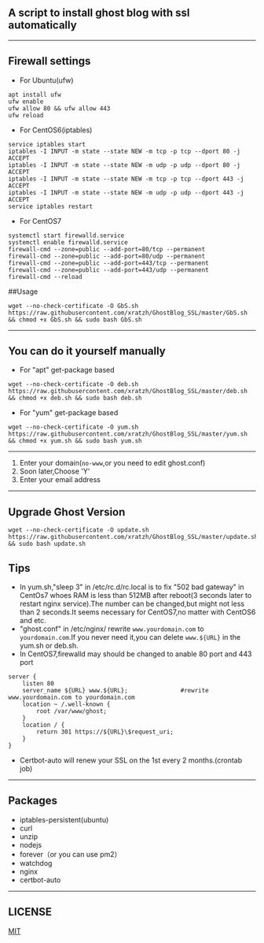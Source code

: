 ## A script to install ghost blog with ssl automatically
------

## Firewall settings
- For Ubuntu(ufw)
```shell
apt install ufw
ufw enable
ufw allow 80 && ufw allow 443
ufw reload
```
- For CentOS6(iptables)
```shell
service iptables start
iptables -I INPUT -m state --state NEW -m tcp -p tcp --dport 80 -j ACCEPT
iptables -I INPUT -m state --state NEW -m udp -p udp --dport 80 -j ACCEPT
iptables -I INPUT -m state --state NEW -m tcp -p tcp --dport 443 -j ACCEPT
iptables -I INPUT -m state --state NEW -m udp -p udp --dport 443 -j ACCEPT
service iptables restart
```
- For CentOS7
```shell
systemctl start firewalld.service
systemctl enable firewalld.service
firewall-cmd --zone=public --add-port=80/tcp --permanent  
firewall-cmd --zone=public --add-port=80/udp --permanent  
firewall-cmd --zone=public --add-port=443/tcp --permanent 
firewall-cmd --zone=public --add-port=443/udp --permanent  
firewall-cmd --reload 
```

##Usage
```shell
wget --no-check-certificate -O GbS.sh https://raw.githubusercontent.com/xratzh/GhostBlog_SSL/master/GbS.sh && chmod +x GbS.sh && sudo bash GbS.sh
```
---  

## You can do it yourself manually

- For "apt" get-package based
```shell
wget --no-check-certificate -O deb.sh https://raw.githubusercontent.com/xratzh/GhostBlog_SSL/master/deb.sh && chmod +x deb.sh && sudo bash deb.sh
```  

- For "yum" get-package based
```shell
wget --no-check-certificate -O yum.sh https://raw.githubusercontent.com/xratzh/GhostBlog_SSL/master/yum.sh && chmod +x yum.sh && sudo bash yum.sh
```  

---
1. Enter your domain(`no-www`,or you need to edit ghost.conf)
2. Soon later,Choose 'Y'
3. Enter your email address  

---  

## Upgrade Ghost Version

```shell
wget --no-check-certificate -O update.sh https://raw.githubusercontent.com/xratzh/GhostBlog_SSL/master/update.sh && sudo bash update.sh
```

## Tips  

- In yum.sh,"sleep 3" in /etc/rc.d/rc.local is to fix "502 bad gateway" in CentOs7 whoes RAM is less than 512MB after reboot(3 seconds later to restart nginx service).The number can be changed,but might not less than 2 seconds.It seems necessary for CentOS7,no matter with CentOS6 and etc.  
- "ghost.conf" in /etc/nginx/ rewrite `www.yourdomain.com` to `yourdomain.com`.If you never need it,you can delete `www.${URL}` in the yum.sh or deb.sh.
- In CentOS7,firewalld may should be changed to anable 80 port and 443 port
```shell
server {
    listen 80
    server_name ${URL} www.${URL};               #rewrite www.yourdomain.com to yourdomain.com
    location ~ /.well-known {
        root /var/www/ghost;
    }
    location / {
        return 301 https://${URL}\$request_uri;
    }
}
```  
- Certbot-auto will renew your SSL on the 1st every 2 months.(crontab job)  

---
## Packages  
- iptables-persistent(ubuntu)
- curl
- unzip
- nodejs
- forever（or you can use pm2）
- watchdog
- nginx
- certbot-auto

---
## LICENSE  
[MIT](https://github.com/xratzh/GhostBlog_SSL/blob/master/LICENSE)
